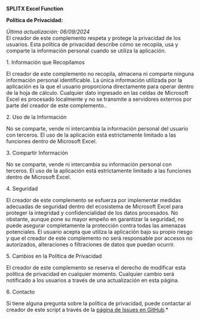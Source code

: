  **SPLITX  Excel Function**

 **Política de Privacidad:**

*Última actualización: 06/09/2024*  
El creador de este complemento respeta y protege la privacidad de los usuarios. Esta política de privacidad describe cómo se recopila, usa y comparte la información personal cuando se utiliza la aplicación.

1\. Información que Recopilamos

El creador de este complemento no recopila, almacena ni comparte ninguna información personal identificable. La única información utilizada por la aplicación es la que el usuario proporciona directamente para operar dentro de la hoja de cálculo. Cualquier dato ingresado en las celdas de Microsoft Excel es procesado localmente y no se transmite a servidores externos por parte del creador de este complemento..

2\. Uso de la Información

No se comparte, vende ni intercambia la información personal del usuario con terceros. El uso de la aplicación está estrictamente limitado a las funciones dentro de Microsoft Excel.

3\. Compartir Información

No se comparte, vende ni intercambia su información personal con terceros. El uso de la aplicación está estrictamente limitado a las funciones dentro de Microsoft Excel.

4\. Seguridad

El creador de este complemento se esfuerza por implementar medidas adecuadas de seguridad dentro del ecosistema de Microsoft Excel para proteger la integridad y confidencialidad de los datos procesados. No obstante, aunque pone su mayor empeño en garantizar la seguridad, no puede asegurar completamente la protección contra todas las amenazas potenciales. El usuario acepta que utiliza la aplicación bajo su propio riesgo y que el creador de este complemento no será responsable por accesos no autorizados, alteraciones o filtraciones de datos que puedan ocurrir.

5\. Cambios en la Política de Privacidad

El creador de este complemento se reserva el derecho de modificar esta política de privacidad en cualquier momento. Cualquier cambio será notificado a los usuarios a través de una actualización en esta página.

6\. Contacto

Si tiene alguna pregunta sobre la política de privacidad, puede contactar al creador de este script a través de la [página de Issues en GitHub](https://github.com/danraxai/SPLITX_ExcelFunction/issues).*

